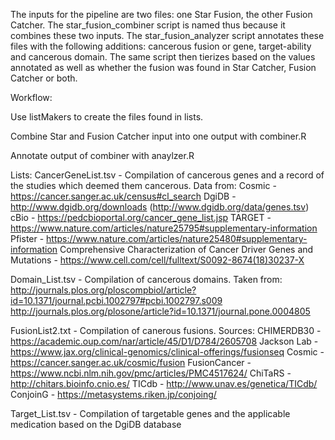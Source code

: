 The inputs for the pipeline are two files: one Star Fusion, the other Fusion Catcher. The star_fusion_combiner script is named thus because it combines these two inputs. The star_fusion_analyzer script annotates these files with the following additions: cancerous fusion or gene, target-ability and cancerous domain. The same script then tierizes based on the values annotated as well as whether the fusion was found in Star Catcher, Fusion Catcher or both. 

Workflow:

Use listMakers to create the files found in lists.

Combine Star and Fusion Catcher input into one output with combiner.R

Annotate output of combiner with anaylzer.R

Lists:
CancerGeneList.tsv - Compilation of cancerous genes and a record of the studies which deemed them cancerous.
Data from:
Cosmic - https://cancer.sanger.ac.uk/census#cl_search
DgiDB -  http://www.dgidb.org/downloads (http://www.dgidb.org/data/genes.tsv)
cBio - https://pedcbioportal.org/cancer_gene_list.jsp
TARGET - https://www.nature.com/articles/nature25795#supplementary-information
Pfister - https://www.nature.com/articles/nature25480#supplementary-information
Comprehensive Characterization of Cancer Driver Genes and Mutations - https://www.cell.com/cell/fulltext/S0092-8674(18)30237-X


Domain_List.tsv - Compilation of cancerous domains.
Taken from:
http://journals.plos.org/ploscompbiol/article?id=10.1371/journal.pcbi.1002797#pcbi.1002797.s009
http://journals.plos.org/plosone/article?id=10.1371/journal.pone.0004805

FusionList2.txt - Compilation of canerous fusions.
Sources:
CHIMERDB30 - https://academic.oup.com/nar/article/45/D1/D784/2605708
Jackson Lab - https://www.jax.org/clinical-genomics/clinical-offerings/fusionseq
Cosmic - https://cancer.sanger.ac.uk/cosmic/fusion
FusionCancer - https://www.ncbi.nlm.nih.gov/pmc/articles/PMC4517624/
ChiTaRS - http://chitars.bioinfo.cnio.es/
TICdb - http://www.unav.es/genetica/TICdb/
ConjoinG - https://metasystems.riken.jp/conjoing/

Target_List.tsv - Compilation of targetable genes and the applicable medication based on the DgiDB database

